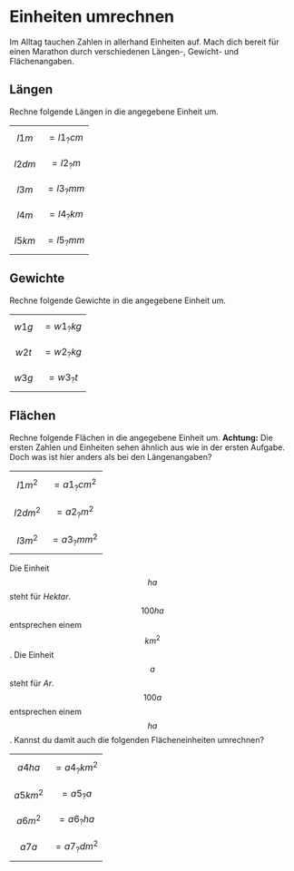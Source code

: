 # Einheiten umrechnen

Im Alltag tauchen Zahlen in allerhand Einheiten auf. Mach dich bereit für einen
Marathon durch verschiedenen Längen-, Gewicht- und Flächenangaben.


## Längen
Rechne folgende Längen in die angegebene Einheit um.

|||
|---------------|-------------------|
| $${{l1}} m$$  | $$= {{l1_?}} cm$$ |
| $${{l2}} dm$$ | $$= {{l2_?}} m$$  |
| $${{l3}} m$$  | $$= {{l3_?}} mm$$ |
| $${{l4}} m$$  | $$= {{l4_?}} km$$ |
| $${{l5}} km$$ | $$= {{l5_?}} mm$$ |


## Gewichte
Rechne folgende Gewichte in die angegebene Einheit um.

|||
|--------------|-------------------|
| $${{w1}} g$$ | $$= {{w1_?}} kg$$ |
| $${{w2}} t$$ | $$= {{w2_?}} kg$$ |
| $${{w3}} g$$ | $$= {{w3_?}} t$$  |


## Flächen
Rechne folgende Flächen in die angegebene Einheit um. **Achtung:** Die ersten Zahlen und Einheiten sehen
ähnlich aus wie in der ersten Aufgabe. Doch was ist hier anders als bei den Längenangaben?

|||
|-----------------|---------------------|
| $${{l1}} m^2$$  | $$= {{a1_?}} cm^2$$ |
| $${{l2}} dm^2$$ | $$= {{a2_?}} m^2$$  |
| $${{l3}} m^2$$  | $$= {{a3_?}} mm^2$$ |

Die Einheit $$ha$$ steht für *Hektar*. $$100 ha$$ entsprechen einem $$km^2$$. Die Einheit $$a$$ steht für *Ar*.
$$100 a$$ entsprechen einem $$ha$$. Kannst du damit auch die folgenden Flächeneinheiten umrechnen?

|||
|-----------------|---------------------|
| $${{a4}} ha$$   | $$= {{a4_?}} km^2$$ |
| $${{a5}} km^2$$ | $$= {{a5_?}} a$$    |
| $${{a6}} m^2$$  | $$= {{a6_?}} ha$$   |
| $${{a7}} a$$    | $$= {{a7_?}} dm^2$$ |